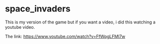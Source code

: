 # space_invaders
This is my version of the game but if you want a video, i did this watching a youtube video.

The link: https://www.youtube.com/watch?v=FfWpgLFMI7w
